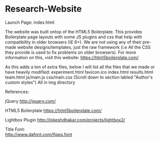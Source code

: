 # Research-Website
  
Launch Page: index.html

The website was built ontop of the HTML5 Boilerplate. This provides Boilerplate page layouts with some JS plugins 
and css that help with compatibility in older browsers (I£ 6+). We are not using any of their pre-made website 
designs/templates, just the raw framework (i.e All the CSS they provide is used to fix problems on older browsers). 
For more information on this, visit this website:
https://html5boilerplate.com/

As this adds a ton of extra files, below I will list all the files that we made or have heavily modified:
experiment.html
favicon.ico
index.html
results.html
team.html
js/main.js
css/main.css (Scroll down to section labled "Author's custom styles")
All in img directory


References:  
  
jQuery
http://jquery.com/

HTML5 Boilerplate
https://html5boilerplate.com/

Lightbox Plugin
http://lokeshdhakar.com/projects/lightbox2/

Title Font:  
http://www.dafont.com/fipps.font  
